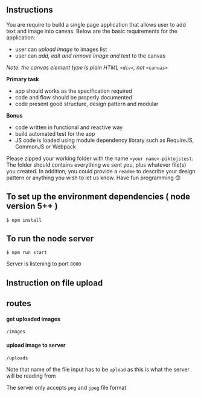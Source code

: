## Instructions

You are require to build a single page application that allows user to add text and image into canvas. Below are the basic requirements for the application:

- user can *upload image* to images list
- user can *add, edit and remove image and text* to the canvas

_Note: the canvas element type is plain HTML `<div>`, not `<canvas>`_

**Primary task**
- app should works as the specification required
- code and flow should be properly documented
- code present good structure, design pattern and modular

**Bonus**
- code written in functional and reactive way
- build automated test for the app
- JS code is loaded using module dependency library such as RequireJS, CommonJS or Webpack

Please zipped your working folder with the name `<your name>-piktojstest`. The folder should contains everything we sent you, plus whatever file(s) you created. In addition, you could provide a `readme` to describe your design pattern or anything you wish to let us know. Have fun programming 😊


## To set up the environment dependencies ( node version 5++ )
```
$ npm install
```

## To run the node server

```
$ npm run start
```

Server is listening to port `8000`

## Instruction on file upload

## routes

#### get uploaded images
```
/images
```

#### upload image to server
```
/uploads
```

Note that name of the file input has to be `upload` as this is what the server will be reading from


The server only accepts `png` and `jpeg` file format
